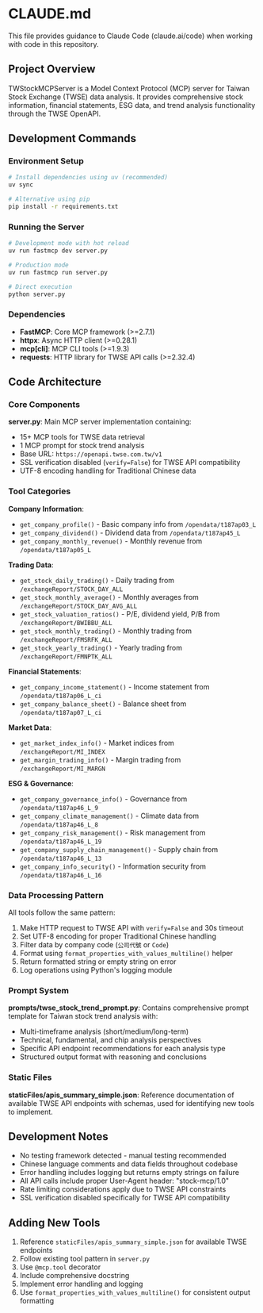 # CLAUDE.md

This file provides guidance to Claude Code (claude.ai/code) when working with code in this repository.

## Project Overview

TWStockMCPServer is a Model Context Protocol (MCP) server for Taiwan Stock Exchange (TWSE) data analysis. It provides comprehensive stock information, financial statements, ESG data, and trend analysis functionality through the TWSE OpenAPI.

## Development Commands

### Environment Setup
```bash
# Install dependencies using uv (recommended)
uv sync

# Alternative using pip
pip install -r requirements.txt
```

### Running the Server
```bash
# Development mode with hot reload
uv run fastmcp dev server.py

# Production mode
uv run fastmcp run server.py

# Direct execution
python server.py
```

### Dependencies
- **FastMCP**: Core MCP framework (>=2.7.1)
- **httpx**: Async HTTP client (>=0.28.1) 
- **mcp[cli]**: MCP CLI tools (>=1.9.3)
- **requests**: HTTP library for TWSE API calls (>=2.32.4)

## Code Architecture

### Core Components

**server.py**: Main MCP server implementation containing:
- 15+ MCP tools for TWSE data retrieval
- 1 MCP prompt for stock trend analysis
- Base URL: `https://openapi.twse.com.tw/v1`
- SSL verification disabled (`verify=False`) for TWSE API compatibility
- UTF-8 encoding handling for Traditional Chinese data

### Tool Categories

**Company Information**:
- `get_company_profile()` - Basic company info from `/opendata/t187ap03_L`
- `get_company_dividend()` - Dividend data from `/opendata/t187ap45_L`
- `get_company_monthly_revenue()` - Monthly revenue from `/opendata/t187ap05_L`

**Trading Data**:
- `get_stock_daily_trading()` - Daily trading from `/exchangeReport/STOCK_DAY_ALL`
- `get_stock_monthly_average()` - Monthly averages from `/exchangeReport/STOCK_DAY_AVG_ALL`
- `get_stock_valuation_ratios()` - P/E, dividend yield, P/B from `/exchangeReport/BWIBBU_ALL`
- `get_stock_monthly_trading()` - Monthly trading from `/exchangeReport/FMSRFK_ALL`
- `get_stock_yearly_trading()` - Yearly trading from `/exchangeReport/FMNPTK_ALL`

**Financial Statements**:
- `get_company_income_statement()` - Income statement from `/opendata/t187ap06_L_ci`
- `get_company_balance_sheet()` - Balance sheet from `/opendata/t187ap07_L_ci`

**Market Data**:
- `get_market_index_info()` - Market indices from `/exchangeReport/MI_INDEX`
- `get_margin_trading_info()` - Margin trading from `/exchangeReport/MI_MARGN`

**ESG & Governance**:
- `get_company_governance_info()` - Governance from `/opendata/t187ap46_L_9`
- `get_company_climate_management()` - Climate data from `/opendata/t187ap46_L_8`
- `get_company_risk_management()` - Risk management from `/opendata/t187ap46_L_19`
- `get_company_supply_chain_management()` - Supply chain from `/opendata/t187ap46_L_13`
- `get_company_info_security()` - Information security from `/opendata/t187ap46_L_16`

### Data Processing Pattern

All tools follow the same pattern:
1. Make HTTP request to TWSE API with `verify=False` and 30s timeout
2. Set UTF-8 encoding for proper Traditional Chinese handling
3. Filter data by company code (`公司代號` or `Code`)
4. Format using `format_properties_with_values_multiline()` helper
5. Return formatted string or empty string on error
6. Log operations using Python's logging module

### Prompt System

**prompts/twse_stock_trend_prompt.py**: Contains comprehensive prompt template for Taiwan stock trend analysis with:
- Multi-timeframe analysis (short/medium/long-term)
- Technical, fundamental, and chip analysis perspectives
- Specific API endpoint recommendations for each analysis type
- Structured output format with reasoning and conclusions

### Static Files

**staticFiles/apis_summary_simple.json**: Reference documentation of available TWSE API endpoints with schemas, used for identifying new tools to implement.

## Development Notes

- No testing framework detected - manual testing recommended
- Chinese language comments and data fields throughout codebase
- Error handling includes logging but returns empty strings on failure
- All API calls include proper User-Agent header: "stock-mcp/1.0"
- Rate limiting considerations apply due to TWSE API constraints
- SSL verification disabled specifically for TWSE API compatibility

## Adding New Tools

1. Reference `staticFiles/apis_summary_simple.json` for available TWSE endpoints
2. Follow existing tool pattern in `server.py`
3. Use `@mcp.tool` decorator
4. Include comprehensive docstring
5. Implement error handling and logging
6. Use `format_properties_with_values_multiline()` for consistent output formatting